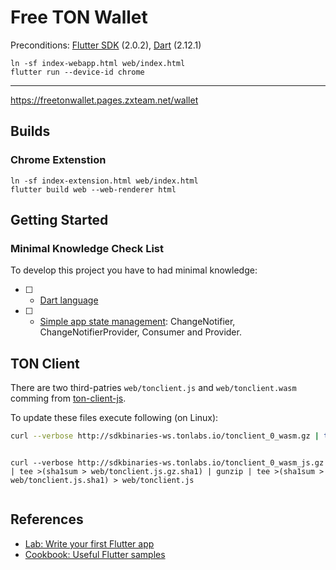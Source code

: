 # Free TON Wallet

Preconditions: [Flutter SDK](https://flutter.dev/docs) (2.0.2), [Dart](https://dart.dev/) (2.12.1)

```
ln -sf index-webapp.html web/index.html
flutter run --device-id chrome
```

---

https://freetonwallet.pages.zxteam.net/wallet

## Builds

### Chrome Extenstion

```
ln -sf index-extension.html web/index.html
flutter build web --web-renderer html
```


## Getting Started

### Minimal Knowledge Check List

To develop this project you have to had minimal knowledge:

* [ ] - [Dart language](https://dart.dev/guides/language/language-tour)
* [ ] - [Simple app state management](https://flutter.dev/docs/development/data-and-backend/state-mgmt): ChangeNotifier, ChangeNotifierProvider, Consumer and Provider.


## TON Client

There are two third-patries `web/tonclient.js` and `web/tonclient.wasm` comming from [ton-client-js](https://github.com/tonlabs/ton-client-js).

To update these files execute following (on Linux):

```bash
curl --verbose http://sdkbinaries-ws.tonlabs.io/tonclient_0_wasm.gz | tee >(sha1sum > web/tonclient.wasm.gz.sha1) | gunzip | tee >(sha1sum > web/tonclient.wasm.sha1) > web/tonclient.wasm
```

```bash

```

```
curl --verbose http://sdkbinaries-ws.tonlabs.io/tonclient_0_wasm_js.gz | tee >(sha1sum > web/tonclient.js.gz.sha1) | gunzip | tee >(sha1sum > web/tonclient.js.sha1) > web/tonclient.js
```

```bash

```


## References

* [Lab: Write your first Flutter app](https://flutter.dev/docs/get-started/codelab)
* [Cookbook: Useful Flutter samples](https://flutter.dev/docs/cookbook)
